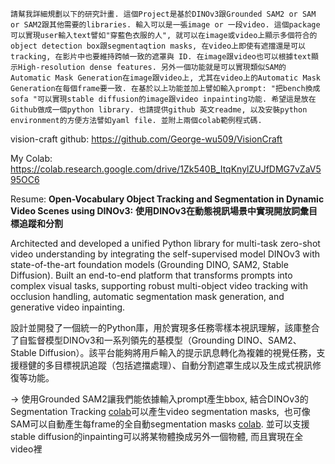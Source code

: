 
```
請幫我詳細規劃以下的研究計畫. 這個Project是基於DINOv3跟Grounded SAM2 or SAM or SAM2跟其他需要的libraries. 輸入可以是一張image or 一段video. 這個package可以實現user輸入text譬如"穿藍色衣服的人", 就可以在image或video上顯示多個符合的object detection box跟segmentaqtion masks, 在video上即使有遮擋還是可以tracking, 在影片中也要維持跨幀一致的遮罩與 ID. 在image跟video也可以根據text顯示High-resolution dense features. 另外一個功能就是可以實現類似SAM的Automatic Mask Generation在image跟video上, 尤其在video上的Automatic Mask Generation在每個frame要一致. 在基於以上功能並加上譬如輸入prompt: "把bench換成sofa "可以實現stable diffusion的image跟video inpainting功能. 希望這是放在Github做成一個python library. 也請提供github 英文readme, 以及安裝python environment的方便方法譬如yaml file. 並附上兩個colab範例程式碼. 

```

vision-craft github: https://github.com/George-wu509/VisionCraft

My Colab: https://colab.research.google.com/drive/1Zk540B_ItqKnylZUJfDMG7vZaV595OC6

Resume:
**Open-Vocabulary Object Tracking and Segmentation in Dynamic Video Scenes using DINOv3:**
**使用DINOv3在動態視訊場景中實現開放詞彙目標追蹤和分割** 

Architected and developed a unified Python library for multi-task zero-shot video understanding by integrating the self-supervised model DINOv3 with state-of-the-art foundation models (Grounding DINO, SAM2, Stable Diffusion). Built an end-to-end platform that transforms prompts into complex visual tasks, supporting robust multi-object video tracking with occlusion handling, automatic segmentation mask generation, and generative video inpainting.

設計並開發了一個統一的Python庫，用於實現多任務零樣本視訊理解，該庫整合了自監督模型DINOv3和一系列領先的基模型（Grounding DINO、SAM2、Stable Diffusion）。該平台能夠將用戶輸入的提示訊息轉化為複雜的視覺任務，支援穩健的多目標視訊追蹤（包括遮擋處理）、自動分割遮罩生成以及生成式視訊修復等功能。

-> 
使用Grounded SAM2讓我們能依據輸入prompt產生bbox, 結合DINOv3的Segmentation Tracking [colab](https://github.com/facebookresearch/dinov3/blob/main/notebooks/segmentation_tracking.ipynb)可以產生video segmentation masks,  也可像SAM可以自動產生每frame的全自動segmentation masks [colab](https://colab.research.google.com/github/facebookresearch/sam2/blob/main/notebooks/automatic_mask_generator_example.ipynb). 並可以支援stable diffusion的inpainting可以將某物體換成另外一個物體, 而且實現在全video裡



